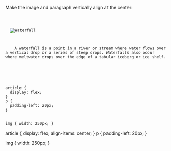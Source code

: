 Make the image and paragraph
vertically align at the center:

<codeblock language="css" type="exercise" testMode="fixedInput">
<code>
<panel language="html">
<article>
  <img src="https://ik.imagekit.io/d9mvewbju/Course/BigbinaryAcademy/waterfall_oKIDF4G6S.jpg" alt="Waterfall">
  <p>
    A waterfall is a point in a river or stream where water flows over a vertical drop or a series of steep drops. Waterfalls also occur where meltwater drops over the edge of a tabular iceberg or ice shelf.
  </p>
</article>
</panel>
<panel language="css">
article {
  display: flex;
}
p {
  padding-left: 20px;
}

img {
  width: 250px;
}
</panel>
</code>

<solution>
article {
  display: flex;
  align-items: center;
}
p {
  padding-left: 20px;
}

img {
  width: 250px;
}
</solution>
</codeblock>
